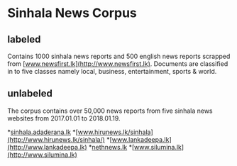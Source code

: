 # Sinhala News Corpus

## labeled
Contains 1000 sinhala news reports and 500 english news reports scrapped from [www.newsfirst.lk](http://www.newsfirst.lk). Documents are classified in to five classes namely local, business, entertainment, sports & world.

## unlabeled
The corpus contains over 50,000 news reports from five sinhala news websites from 2017.01.01 to 2018.01.19. 

*[sinhala.adaderana.lk](http://sinhala.adaderana.lk/)
*[www.hirunews.lk/sinhala](http://www.hirunews.lk/sinhala/)
*[www.lankadeepa.lk](http://www.lankadeepa.lk)
*[nethnews.lk](http://nethnews.lk)
*[www.silumina.lk](http://www.silumina.lk)
